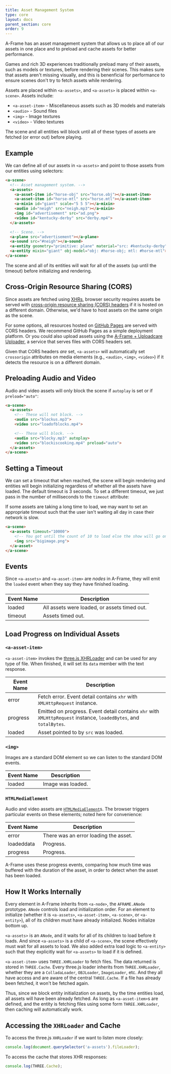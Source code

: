```yaml
---
title: Asset Management System
type: core
layout: docs
parent_section: core
order: 9
---
```


A-Frame has an asset management system that allows us to place all of our
assets in one place and to preload and cache assets for better performance.

Games and rich 3D experiences traditionally preload many of their assets, such
as models or textures, before rendering their scenes. This makes sure that
assets aren't missing visually, and this is benenficial for performance to
ensure scenes don't try to fetch assets while rendering.

Assets are placed within `<a-assets>`, and `<a-assets>` is placed within
`<a-scene>`. Assets include:

- `<a-asset-item>` - Miscellaneous assets such as 3D models and materials
- `<audio>` - Sound files
- `<img>` - Image textures
- `<video>` - Video textures

The scene and all entities will block until all of these types of assets are
fetched (or error out) before playing.

<!--toc-->

## Example

We can define all of our assets in `<a-assets>` and point to those assets from
our entities using selectors:

```html
<a-scene>
  <!-- Asset management system. -->
  <a-assets>
    <a-asset-item id="horse-obj" src="horse.obj"></a-asset-item>
    <a-asset-item id="horse-mtl" src="horse.mtl"></a-asset-item>
    <a-mixin id="giant" scale="5 5 5"></a-mixin>
    <audio id="neigh" src="neigh.mp3"></a-mixin>
    <img id="advertisement" src="ad.png">
    <video id="kentucky-derby" src="derby.mp4">
  </a-assets>

  <!-- Scene. -->
  <a-plane src="advertisement"></a-plane>
  <a-sound src="#neigh"></a-sound>
  <a-entity geometry="primitive: plane" material="src: #kentucky-derby"></a-entity>
  <a-entity mixin="giant" obj-model="obj: #horse-obj; mtl: #horse-mtl"></a-entity>
</a-scene>
```

The scene and all of its entities will wait for all of the assets (up until the
timeout) before initializing and rendering.

## Cross-Origin Resource Sharing (CORS)

[cors]: https://wikipedia.org/wiki/Cross-origin_resource_sharing
[xhr]: https://developer.mozilla.org/docs/Web/API/XMLHttpRequest

Since assets are fetched using [XHRs][xhr], browser security requires assets be
served with [cross-origin resource sharing (CORS) headers][cors] if it is
hosted on a different domain. Otherwise, we'd have to host assets on the same
origin as the scene.

[ghpages]: https://pages.github.com/
[uploader]: https://aframe.io/aframe/examples/_uploader/

For some options, all resources hosted on [GitHub Pages][ghpages] are served
with CORS headers. We recommend GitHub Pages as a simple deployment platform.
Or you could also upload assets using the [A-Frame + Uploadcare
Uploader][uploader], a service that serves files with CORS headers set.

[corsimage]: https://developer.mozilla.org/docs/Web/HTML/CORS_enabled_image

Given that CORS headers *are* set, `<a-assets>` will automatically set
`crossorigin` attributes on media elements (e.g., `<audio>`, `<img>`,
`<video>`) if it detects the resource is on a different domain.

## Preloading Audio and Video

Audio and video assets will only block the scene if `autoplay` is set or if
`preload="auto"`:

```html
<a-scene>
  <a-assets>
    <!-- These will not block. -->
    <audio src="blockus.mp3">
    <video src="loadofblocks.mp4">

    <!-- These will block. -->
    <audio src="blocky.mp3" autoplay>
    <video src="blockiscooking.mp4" preload="auto">
  </a-assets>
</a-scene>
```

## Setting a Timeout

We can set a timeout that when reached, the scene will begin rendering and
entities will begin initializing regardless of whether all the assets have
loaded. The default timeout is 3 seconds. To set a different timeout, we just
pass in the number of milliseconds to the `timeout` attribute:

If some assets are taking a long time to load, we may want to set an
appropriate timeout such that the user isn't waiting all day in case their
network is slow.

```html
<a-scene>
  <a-assets timeout="10000">
    <!-- You got until the count of 10 to load else the show will go on without you. -->
    <img src="bigimage.png">
  </a-asset>
</a-scene>
```

## Events

Since `<a-assets>` and `<a-asset-item>` are *nodes* in A-Frame, they will emit
the `loaded` event when they say they have finished loading.

### <a-assets>

| Event Name | Description                                  |
|------------|----------------------------------------------|
| loaded     | All assets were loaded, or assets timed out. |
| timeout    | Assets timed out.                            |

## Load Progress on Individual Assets

### `<a-asset-item>`

`<a-asset-item>` invokes the [three.js
XHRLoader](https://threejs.org/docs/#Reference/Loaders/XHRLoader) and can be
used for any type of file. When finished, it will set its `data` member with
the text response.

| Event Name | Description                                                                                                       |
|------------|-------------------------------------------------------------------------------------------------------------------|
| error      | Fetch error. Event detail contains `xhr` with `XMLHttpRequest` instance.                                          |
| progress   | Emitted on progress. Event detail contains `xhr` with `XMLHttpRequest` instance, `loadedBytes`, and `totalBytes`. |
| loaded     | Asset pointed to by `src` was loaded.                                                                             |

### `<img>`

Images are a standard DOM element so we can listen to the standard DOM events.

| Event Name | Description       |
|------------|-------------------|
| loaded     | Image was loaded. |

### `HTMLMediaElement`

[mediael]: https://developer.mozilla.org/docs/Web/API/HTMLMediaElement

Audio and video assets are [`HTMLMediaElement`][mediael]s. The browser triggers
particular events on these elements; noted here for convenience:

| Event Name | Description                           |
|------------|---------------------------------------|
| error      | There was an error loading the asset. |
| loadeddata | Progress.                             |
| progress   | Progress.                             |

A-Frame uses these progress events, comparing how much time was buffered with
the duration of the asset, in order to detect when the asset has been loaded.

## How It Works Internally

Every element in A-Frame inherits from `<a-node>`, the `AFRAME.ANode`
prototype. `ANode` controls load and initialization order. For an element to
initialize (whether it is `<a-assets>`, `<a-asset-item>`, `<a-scene>`, or
`<a-entity>`), all of its children must have already initialized. Nodes
initialize bottom up.

`<a-assets>` is an `ANode`, and it waits for all of its children to load before
it loads. And since `<a-assets>` is a child of `<a-scene>`, the scene
effectively must wait for all assets to load. We also added extra load logic to
`<a-entity>` such that they explicitly wait for `<a-assets>` to load if it is
defined.

`<a-asset-item>` uses `THREE.XHRLoader` to fetch files. The data returned is
stored in `THREE.Cache`. Every three.js loader inherits from `THREE.XHRLoader`,
whether they are a `ColladaLoader`, `OBJLoader`, `ImageLoader`, etc. And they
all have access and are aware of the central `THREE.Cache`. If a file has
already been fetched, it won't be fetched again.

Thus, since we block entity initialization on assets, by the time entities
load, all assets will have been already fetched. As long as `<a-asset-item>`s
are defined, and the entity is fetching files using some form
`THREE.XHRLoader`, then caching will automatically work.

## Accessing the `XHRLoader` and Cache

To access the three.js `XHRLoader` if we want to listen more closely:

```js
console.log(document.querySelector('a-assets').fileLoader);
```

To access the cache that stores XHR responses:

```js
console.log(THREE.Cache);
```
